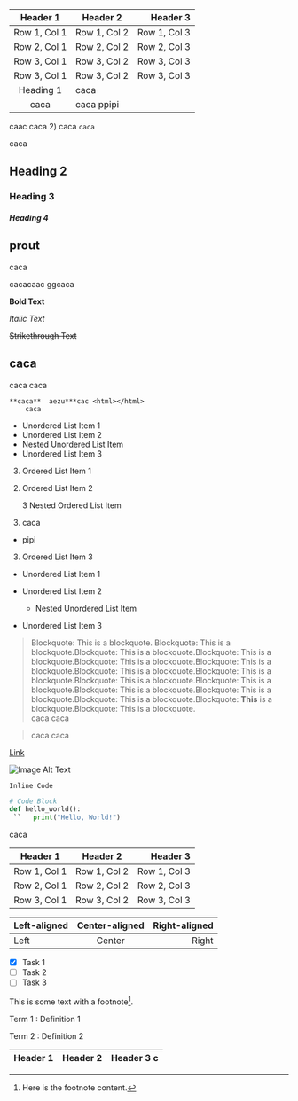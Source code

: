  |||
 |-|-|

Header 1 | Header 2 | Header 3 |
  :-:|----------|-:|
 Row 1, Col 1 | Row 1, Col 2 | Row 1, Col 3 |
| Row 2, Col 1 | Row 2, Col 2 | Row 2, Col 3 |
| Row 3, Col 1 | Row 3, Col 2 | Row 3, Col 3 
 Row 3, Col 1 | Row 3, Col 2 | Row 3, Col 3 
 Heading 1 | caca
 caca | caca ppipi ||||||||prout | chiasse | ouiiiiiiiiiiiiiiiiii
 caac
 caca
2) caca
 `caca`

caca
## Heading 2
### Heading 3
##### Heading 4
##              prout
caca

cacacaac
                ggcaca

**Bold Text**

*Italic Text*

~~Strikethrough Text~~

caca
---

caca
  caca 

    **caca**  aezu***cac <html></html>
        caca

- Unordered List Item 1
- Unordered List Item 2
- Nested Unordered List Item
- Unordered List Item 3

3. Ordered List Item 1

2) Ordered List Item 2

    3 Nested Ordered List Item  

  2) caca

  - pipi

3. Ordered List Item 3

- Unordered List Item 1

- Unordered List Item 2

  - Nested Unordered List Item

  

- Unordered List Item 3


> Blockquote: This is a blockquote. Blockquote: This is a blockquote.Blockquote: This is a blockquote.Blockquote: This is a blockquote.Blockquote: This is a blockquote.Blockquote: This is a blockquote.Blockquote: This is a blockquote.Blockquote: This is a blockquote.Blockquote: This is a blockquote.Blockquote: This is a blockquote.Blockquote: This is a blockquote.Blockquote: This is a blockquote.Blockquote: This is a blockquote.Blockquote: **This** is a blockquote.Blockquote: This is a blockquote.  
> caca
> caca

>caca
caca

[Link](https://www.example.com)

![Image Alt Text](https://placekitten.com/200/306)

`Inline Code`

```python
# Code Block
def hello_world():
 ``   print("Hello, World!")
```

  caca

| Header 1 | Header 2 | Header 3 |
:-:|----------|-:
 Row 1, Col 1 | Row 1, Col 2 | Row 1, Col 3 |
| Row 2, Col 1 | Row 2, Col 2 | Row 2, Col 3 |
| Row 3, Col 1 | Row 3, Col 2 | Row 3, Col 3 |

| Left-aligned | Center-aligned | Right-aligned |
|:------------|:--------------:|-------------:|
| Left          | Center         | Right         |

- [x] Task 1
- [ ] Task 2
- [ ] Task 3

This is some text with a footnote[^1].

[^1]: Here is the footnote content.

Term 1
:   Definition 1

Term 2
:   Definition 2

| Header 1 | Header 2 | Header 3                   c
|:-:|----------|----------|

